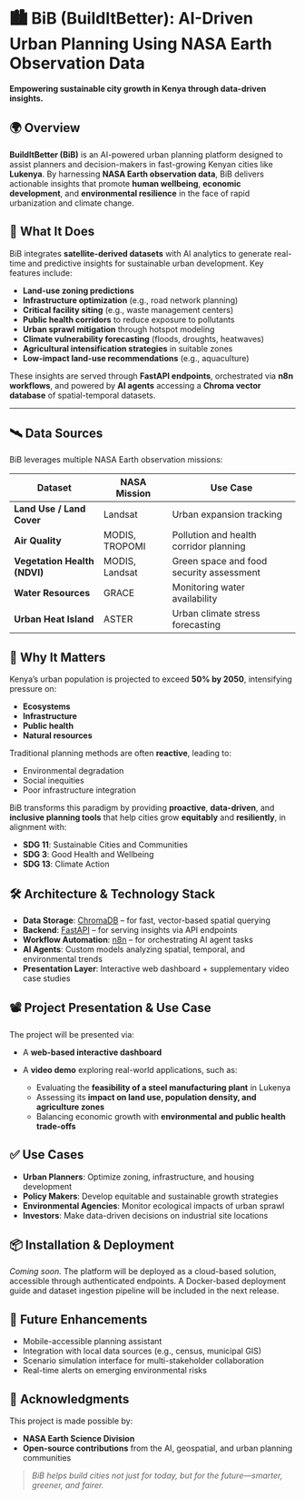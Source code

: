 # 🏙️ BiB (BuildItBetter): AI-Driven Urban Planning Using NASA Earth Observation Data

**Empowering sustainable city growth in Kenya through data-driven insights.**

## 🌍 Overview

**BuildItBetter (BiB)** is an AI-powered urban planning platform designed to assist planners and decision-makers in fast-growing Kenyan cities like **Lukenya**. By harnessing **NASA Earth observation data**, BiB delivers actionable insights that promote **human wellbeing**, **economic development**, and **environmental resilience** in the face of rapid urbanization and climate change.


## 🚀 What It Does

BiB integrates **satellite-derived datasets** with AI analytics to generate real-time and predictive insights for sustainable urban development. Key features include:

* **Land-use zoning predictions**
* **Infrastructure optimization** (e.g., road network planning)
* **Critical facility siting** (e.g., waste management centers)
* **Public health corridors** to reduce exposure to pollutants
* **Urban sprawl mitigation** through hotspot modeling
* **Climate vulnerability forecasting** (floods, droughts, heatwaves)
* **Agricultural intensification strategies** in suitable zones
* **Low-impact land-use recommendations** (e.g., aquaculture)

These insights are served through **FastAPI endpoints**, orchestrated via **n8n workflows**, and powered by **AI agents** accessing a **Chroma vector database** of spatial-temporal datasets.

---

## 🛰️ Data Sources

BiB leverages multiple NASA Earth observation missions:

| Dataset                      | NASA Mission   | Use Case                                 |
| ---------------------------- | -------------- | ---------------------------------------- |
| **Land Use / Land Cover**    | Landsat        | Urban expansion tracking                 |
| **Air Quality**              | MODIS, TROPOMI | Pollution and health corridor planning   |
| **Vegetation Health (NDVI)** | MODIS, Landsat | Green space and food security assessment |
| **Water Resources**          | GRACE          | Monitoring water availability            |
| **Urban Heat Island**        | ASTER          | Urban climate stress forecasting         |


## 🌆 Why It Matters

Kenya’s urban population is projected to exceed **50% by 2050**, intensifying pressure on:

* **Ecosystems**
* **Infrastructure**
* **Public health**
* **Natural resources**

Traditional planning methods are often **reactive**, leading to:

* Environmental degradation
* Social inequities
* Poor infrastructure integration

BiB transforms this paradigm by providing **proactive**, **data-driven**, and **inclusive planning tools** that help cities grow **equitably** and **resiliently**, in alignment with:

* **SDG 11**: Sustainable Cities and Communities
* **SDG 3**: Good Health and Wellbeing
* **SDG 13**: Climate Action


## 🛠️ Architecture & Technology Stack

* **Data Storage**: [ChromaDB](https://www.trychroma.com/) – for fast, vector-based spatial querying
* **Backend**: [FastAPI](https://fastapi.tiangolo.com/) – for serving insights via API endpoints
* **Workflow Automation**: [n8n](https://n8n.io/) – for orchestrating AI agent tasks
* **AI Agents**: Custom models analyzing spatial, temporal, and environmental trends
* **Presentation Layer**: Interactive web dashboard + supplementary video case studies


## 📽️ Project Presentation & Use Case

The project will be presented via:

* A **web-based interactive dashboard**
* A **video demo** exploring real-world applications, such as:

  * Evaluating the **feasibility of a steel manufacturing plant** in Lukenya
  * Assessing its **impact on land use, population density, and agriculture zones**
  * Balancing economic growth with **environmental and public health trade-offs**


## ✅ Use Cases

* **Urban Planners**: Optimize zoning, infrastructure, and housing development
* **Policy Makers**: Develop equitable and sustainable growth strategies
* **Environmental Agencies**: Monitor ecological impacts of urban sprawl
* **Investors**: Make data-driven decisions on industrial site locations


## 📦 Installation & Deployment

*Coming soon.*
The platform will be deployed as a cloud-based solution, accessible through authenticated endpoints. A Docker-based deployment guide and dataset ingestion pipeline will be included in the next release.


## 🧩 Future Enhancements

* Mobile-accessible planning assistant
* Integration with local data sources (e.g., census, municipal GIS)
* Scenario simulation interface for multi-stakeholder collaboration
* Real-time alerts on emerging environmental risks


## 🤝 Acknowledgments

This project is made possible by:

* **NASA Earth Science Division**
* **Open-source contributions** from the AI, geospatial, and urban planning communities

> *BiB helps build cities not just for today, but for the future—smarter, greener, and fairer.*
